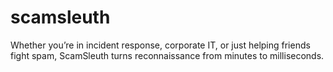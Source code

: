 # scamsleuth
Whether you’re in incident response, corporate IT, or just helping friends fight spam, ScamSleuth turns reconnaissance from minutes to milliseconds.
